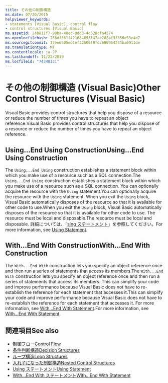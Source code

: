 ```yaml
---
title: その他の制御構造
ms.date: 07/20/2015
helpviewer_keywords:
- statements [Visual Basic], control flow
- control structures [Visual Basic]
ms.assetid: 24b811f7-98ba-40ec-8dd3-4d528cfa4574
ms.openlocfilehash: 758df361f421684655147ae288af3f350e53c4d7
ms.sourcegitcommit: 17ee6605e01ef32506f8fdc686954244ba6911de
ms.translationtype: MT
ms.contentlocale: ja-JP
ms.lasthandoff: 11/22/2019
ms.locfileid: "74348131"
---
```

# <a name="other-control-structures-visual-basic"></a><span data-ttu-id="7997e-102">その他の制御構造 (Visual Basic)</span><span class="sxs-lookup"><span data-stu-id="7997e-102">Other Control Structures (Visual Basic)</span></span>
<span data-ttu-id="7997e-103">Visual Basic provides control structures that help you dispose of a resource or reduce the number of times you have to repeat an object reference.</span><span class="sxs-lookup"><span data-stu-id="7997e-103">Visual Basic provides control structures that help you dispose of a resource or reduce the number of times you have to repeat an object reference.</span></span>  
  
## <a name="usingend-using-construction"></a><span data-ttu-id="7997e-104">Using...End Using Construction</span><span class="sxs-lookup"><span data-stu-id="7997e-104">Using...End Using Construction</span></span>  
 <span data-ttu-id="7997e-105">The `Using...End Using` construction establishes a statement block within which you make use of a resource such as a SQL connection.</span><span class="sxs-lookup"><span data-stu-id="7997e-105">The `Using...End Using` construction establishes a statement block within which you make use of a resource such as a SQL connection.</span></span> <span data-ttu-id="7997e-106">You can optionally acquire the resource with the `Using` statement.</span><span class="sxs-lookup"><span data-stu-id="7997e-106">You can optionally acquire the resource with the `Using` statement.</span></span> <span data-ttu-id="7997e-107">When you exit the `Using` block, Visual Basic automatically disposes of the resource so that it is available for other code to use.</span><span class="sxs-lookup"><span data-stu-id="7997e-107">When you exit the `Using` block, Visual Basic automatically disposes of the resource so that it is available for other code to use.</span></span> <span data-ttu-id="7997e-108">The resource must be local and disposable.</span><span class="sxs-lookup"><span data-stu-id="7997e-108">The resource must be local and disposable.</span></span> <span data-ttu-id="7997e-109">詳細については、「[sing ステートメント](../../../../visual-basic/language-reference/statements/using-statement.md)」を参照してください。</span><span class="sxs-lookup"><span data-stu-id="7997e-109">For more information, see [Using Statement](../../../../visual-basic/language-reference/statements/using-statement.md).</span></span>  
  
## <a name="withend-with-construction"></a><span data-ttu-id="7997e-110">With...End With Construction</span><span class="sxs-lookup"><span data-stu-id="7997e-110">With...End With Construction</span></span>  
 <span data-ttu-id="7997e-111">The `With...End With` construction lets you specify an object reference once and then run a series of statements that access its members.</span><span class="sxs-lookup"><span data-stu-id="7997e-111">The `With...End With` construction lets you specify an object reference once and then run a series of statements that access its members.</span></span> <span data-ttu-id="7997e-112">This can simplify your code and improve performance because Visual Basic does not have to re-establish the reference for each statement that accesses it.</span><span class="sxs-lookup"><span data-stu-id="7997e-112">This can simplify your code and improve performance because Visual Basic does not have to re-establish the reference for each statement that accesses it.</span></span> <span data-ttu-id="7997e-113">For more information, see [With...End With Statement](../../../../visual-basic/language-reference/statements/with-end-with-statement.md).</span><span class="sxs-lookup"><span data-stu-id="7997e-113">For more information, see [With...End With Statement](../../../../visual-basic/language-reference/statements/with-end-with-statement.md).</span></span>  
  
## <a name="see-also"></a><span data-ttu-id="7997e-114">関連項目</span><span class="sxs-lookup"><span data-stu-id="7997e-114">See also</span></span>

- [<span data-ttu-id="7997e-115">制御フロー</span><span class="sxs-lookup"><span data-stu-id="7997e-115">Control Flow</span></span>](../../../../visual-basic/programming-guide/language-features/control-flow/index.md)
- [<span data-ttu-id="7997e-116">条件判断構造</span><span class="sxs-lookup"><span data-stu-id="7997e-116">Decision Structures</span></span>](../../../../visual-basic/programming-guide/language-features/control-flow/decision-structures.md)
- [<span data-ttu-id="7997e-117">ループ構造</span><span class="sxs-lookup"><span data-stu-id="7997e-117">Loop Structures</span></span>](../../../../visual-basic/programming-guide/language-features/control-flow/loop-structures.md)
- [<span data-ttu-id="7997e-118">入れ子になった制御構造</span><span class="sxs-lookup"><span data-stu-id="7997e-118">Nested Control Structures</span></span>](../../../../visual-basic/programming-guide/language-features/control-flow/nested-control-structures.md)
- [<span data-ttu-id="7997e-119">Using ステートメント</span><span class="sxs-lookup"><span data-stu-id="7997e-119">Using Statement</span></span>](../../../../visual-basic/language-reference/statements/using-statement.md)
- [<span data-ttu-id="7997e-120">With...End With ステートメント</span><span class="sxs-lookup"><span data-stu-id="7997e-120">With...End With Statement</span></span>](../../../../visual-basic/language-reference/statements/with-end-with-statement.md)
